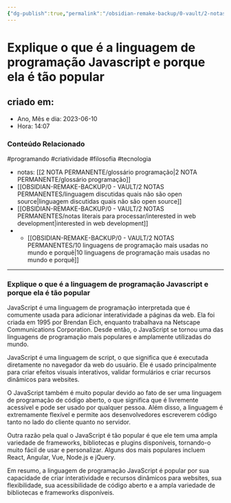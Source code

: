 ```yaml
---
{"dg-publish":true,"permalink":"/obsidian-remake-backup/0-vault/2-notas-permanentes/explique-o-que-e-a-linguagem-de-programacao-javascript-e-porque-ela-e-tao-popular/","tags":["permanente","programando","criatividade","filosofia","tecnologia"],"dgHomeLink":true,"dgShowLocalGraph":true,"dgShowFileTree":true,"dgEnableSearch":true,"noteIcon":""}
---
```


# Explique o que é a linguagem de programação Javascript e porque ela é tão popular

## criado em: 
-  Ano, Mês e dia: 2023-06-10
- Hora: 14:07

### Conteúdo Relacionado
#programando #criatividade #filosofia #tecnologia 
- notas: [[2 NOTA PERMANENTE/glossário programação\|2 NOTA PERMANENTE/glossário programação]]
- [[OBSIDIAN-REMAKE-BACKUP/0 - VAULT/2 NOTAS PERMANENTES/linguagem discutidas quais não são open source\|linguagem discutidas quais não são open source]]
- [[OBSIDIAN-REMAKE-BACKUP/0 - VAULT/2 NOTAS PERMANENTES/notas literais para processar/interested in web development\|interested in web development]]
- - [[OBSIDIAN-REMAKE-BACKUP/0 - VAULT/2 NOTAS PERMANENTES/10 linguagens de programação mais usadas no mundo e porquê\|10 linguagens de programação mais usadas no mundo e porquê]]
---

### Explique o que é a linguagem de programação Javascript e porque ela é tão popular

JavaScript é uma linguagem de programação interpretada que é comumente usada para adicionar interatividade a páginas da web. Ela foi criada em 1995 por Brendan Eich, enquanto trabalhava na Netscape Communications Corporation. Desde então, o JavaScript se tornou uma das linguagens de programação mais populares e amplamente utilizadas do mundo.

JavaScript é uma linguagem de script, o que significa que é executada diretamente no navegador da web do usuário. Ele é usado principalmente para criar efeitos visuais interativos, validar formulários e criar recursos dinâmicos para websites.

O JavaScript também é muito popular devido ao fato de ser uma linguagem de programação de código aberto, o que significa que é livremente acessível e pode ser usado por qualquer pessoa. Além disso, a linguagem é extremamente flexível e permite aos desenvolvedores escreverem código tanto no lado do cliente quanto no servidor.

Outra razão pela qual o JavaScript é tão popular é que ele tem uma ampla variedade de frameworks, bibliotecas e plugins disponíveis, tornando-o muito fácil de usar e personalizar. Alguns dos mais populares incluem React, Angular, Vue, Node.js e jQuery.

Em resumo, a linguagem de programação JavaScript é popular por sua capacidade de criar interatividade e recursos dinâmicos para websites, sua flexibilidade, sua acessibilidade de código aberto e a ampla variedade de bibliotecas e frameworks disponíveis.
